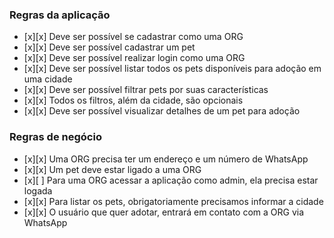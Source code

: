 ### Regras da aplicação

- [x][x] Deve ser possível se cadastrar como uma ORG
- [x][x] Deve ser possível cadastrar um pet
- [x][x] Deve ser possível realizar login como uma ORG
- [x][x] Deve ser possível listar todos os pets disponíveis para adoção em uma cidade
- [x][x] Deve ser possível filtrar pets por suas características
- [x][x] Todos os filtros, além da cidade, são opcionais
- [x][x] Deve ser possível visualizar detalhes de um pet para adoção

### Regras de negócio

- [x][x] Uma ORG precisa ter um endereço e um número de WhatsApp
- [x][x] Um pet deve estar ligado a uma ORG
- [x][ ] Para uma ORG acessar a aplicação como admin, ela precisa estar logada
- [x][x] Para listar os pets, obrigatoriamente precisamos informar a cidade
- [x][x] O usuário que quer adotar, entrará em contato com a ORG via WhatsApp